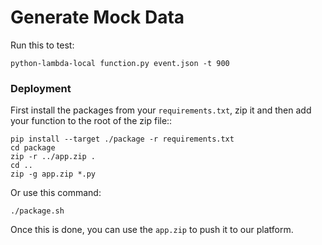 # Generate Mock Data

Run this to test:

```
python-lambda-local function.py event.json -t 900
```

### Deployment

First install the packages from your `requirements.txt`, zip it and then add your function to the root of the zip file::

```
pip install --target ./package -r requirements.txt
cd package
zip -r ../app.zip .
cd ..
zip -g app.zip *.py
```

Or use this command:

```
./package.sh
```

Once this is done, you can use the `app.zip` to push it to our platform.
